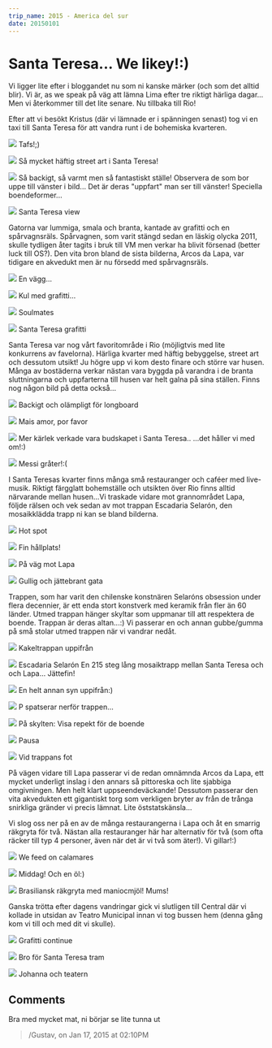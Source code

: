 ```yaml
---
trip_name: 2015 - America del sur
date: 20150101
---
```


# Santa Teresa... We likey!:)

Vi ligger lite efter i bloggandet nu som ni kanske märker (och som det alltid blir). Vi är, as we speak på väg att lämna Lima efter tre riktigt härliga dagar... Men vi återkommer till det lite senare. Nu tillbaka till Rio!

Efter att vi besökt Kristus (där vi lämnade er i spänningen senast) tog vi en taxi till Santa Teresa för att vandra runt i de bohemiska kvarteren.

![](images/1.1420072400.tafs.jpg)
Tafs!;)

![](images/1.1420072400.s-229-mycket-h-228-ftig-street-art-i-santa-ter.jpg)
Så mycket häftig street art i Santa Teresa!

![](images/1.1420072400.s-229-backigt-s-229-varmt-men-s-229-fantastisk.jpg)
Så backigt, så varmt men så fantastiskt ställe!
Observera de som bor uppe till vänster i bild... Det är deras "uppfart" man ser till vänster! Speciella boendeformer...

![](images/1.1420072400.santa-teresa-view.jpg)
Santa Teresa view

Gatorna var lummiga, smala och branta, kantade av grafitti och en spårvagnsräls. Spårvagnen, som varit stängd sedan en läskig olycka 2011, skulle tydligen åter tagits i bruk till VM men verkar ha blivit försenad (better luck till OS?). Den vita bron bland de sista bilderna, Arcos da Lapa, var tidigare en akvedukt men är nu försedd med spårvagnsräls.

![](images/1.1420072400.en-v-228-gg.jpg)
En vägg...

![](images/1.1420072400.kul-med-grafitti.jpg)
Kul med grafitti...

![](images/1.1420072400.soulmates.jpg)
Soulmates

![](images/1.1420072400.santa-teresa-grafitti.jpg)
Santa Teresa grafitti

Santa Teresa var nog vårt favoritområde i Rio (möjligtvis med lite konkurrens av favelorna). Härliga kvarter med häftig bebyggelse, street art och dessutom utsikt! Ju högre upp vi kom desto finare och större var husen. Många av bostäderna verkar nästan vara byggda på varandra i de branta sluttningarna och uppfarterna till husen var helt galna på sina ställen. Finns nog någon bild på detta också...

![](images/1.1420072400.backigt-och-ol-228-mpligt-f-246-r-longboard.jpg)
Backigt och olämpligt för longboard

![](images/1.1420072400.mais-amor-por-favor.jpg)
Mais amor, por favor

![](images/1.1420072400.mer-k-228-rlek-verkade-vara-budskapet-i-santa-.jpg)
Mer kärlek verkade vara budskapet i Santa Teresa..
...det håller vi med om!:)

![](images/1.1420072400.messi-gr-229-ter.jpg)
Messi gråter!:(

I Santa Teresas kvarter finns många små restauranger och caféer med live-musik. Riktigt färgglatt bohemställe och utsikten över Rio finns alltid närvarande mellan husen...Vi traskade vidare mot grannområdet Lapa, följde rälsen och vek sedan av mot trappan Escadaria Selarón, den mosaikklädda trapp ni kan se bland bilderna.

![](images/1.1420072400.hot-spot.jpg)
Hot spot

![](images/1.1420072400.fin-h-229-llplats.jpg)
Fin hållplats!

![](images/1.1420072400.p-229-v-228-g-mot-lapa.jpg)
På väg mot Lapa

![](images/1.1420072400.gullig-och-j-228-ttebrant-gata.jpg)
Gullig och jättebrant gata

Trappen, som har varit den chilenske konstnären Selaróns obsession under flera decennier, är ett enda stort konstverk med keramik från fler än 60 länder. Utmed trappan hänger skyltar som uppmanar till att respektera de boende. Trappan är deras altan...:) Vi passerar en och annan gubbe/gumma på små stolar utmed trappen när vi vandrar nedåt.

![](images/1.1420072400.kaleltrappan-uppifr-229-n.jpg)
Kakeltrappan uppifrån

![](images/1.1420072400.escadaria-selar-243-n.jpg)
Escadaria Selarón
En 215 steg lång mosaiktrapp mellan Santa Teresa och och Lapa... Jättefin!

![](images/1.1420072400.en-helt-annan-syn-uppifr-229-n.jpg)
En helt annan syn uppifrån:)

![](images/1.1420072400.p-spatserar-nerf-246-r-trappen.jpg)
P spatserar nerför trappen...

![](images/1.1420072400.p-229-skylten-visa-repekt-f-246-r-de-boende.jpg)
På skylten: Visa repekt för de boende

![](images/1.1420072400.pausa.jpg)
Pausa

![](images/1.1420072400.vid-trappans-fot.jpg)
Vid trappans fot

På vägen vidare till Lapa passerar vi de redan omnämnda Arcos da Lapa, ett mycket underligt inslag i den annars så pittoreska och lite sjabbiga omgivningen. Men helt klart uppseendeväckande! Dessutom passerar den vita akvedukten ett gigantiskt torg som verkligen bryter av från de trånga snirkliga gränder vi precis lämnat. Lite öststatskänsla...

Vi slog oss ner på en av de många restaurangerna i Lapa och åt en smarrig räkgryta för två. Nästan alla restauranger här har alternativ för två (som ofta räcker till typ 4 personer, även när det är vi två som äter!). Vi gillar!:)

![](images/1.1420072400.we-feed-on-calamares.jpg)
We feed on calamares

![](images/1.1420072400.middag-och-en-246-l.jpg)
Middag! Och en öl:)

![](images/1.1420072400.brasiliansk-r-228-kgryta-med-maniocmj-246-l-mu.jpg)
Brasiliansk räkgryta med maniocmjöl! Mums!

Ganska trötta efter dagens vandringar gick vi slutligen till Central där vi kollade in utsidan av Teatro Municipal innan vi tog bussen hem (denna gång kom vi till och med dit vi skulle).

![](images/1.1420072400.1-grafitti-continue.jpg)
Grafitti continue

![](images/1.1420072400.bro-f-246-r-santa-teresa-tram.jpg)
Bro för Santa Teresa tram

![](images/1.1420072400.johanna-och-teatern.jpg)
Johanna och teatern

## Comments

Bra med mycket mat, ni börjar se lite tunna ut
> /Gustav, on Jan 17, 2015 at 02:10PM
